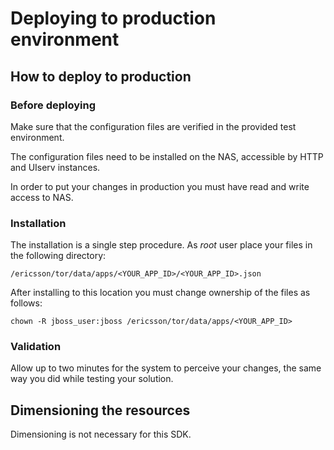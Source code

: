 # Deploying to production environment

## How to deploy to production

### Before deploying

Make sure that the configuration files are verified in the provided test environment.

The configuration files need to be installed on the NAS, accessible by HTTP and
UIserv instances.

In order to put your changes in production you must have read and write access to NAS.

### Installation

The installation is a single step procedure.
As _root_ user place your files in the following directory:

```
/ericsson/tor/data/apps/<YOUR_APP_ID>/<YOUR_APP_ID>.json
```
After installing to this location you must change ownership of the files as follows:

```
chown -R jboss_user:jboss /ericsson/tor/data/apps/<YOUR_APP_ID>
```

### Validation

Allow up to two minutes for the system to perceive your changes, the same way you did while testing your solution.

## Dimensioning the resources

Dimensioning is not necessary for this SDK.

